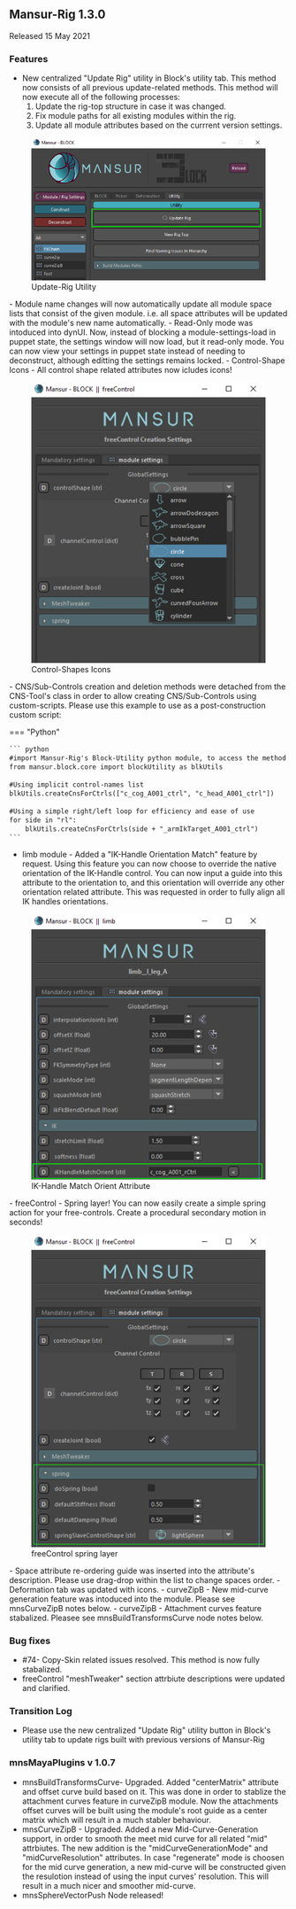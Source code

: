 ## Mansur-Rig 1.3.0

Released 15 May 2021

### Features
- New  centralized "Update Rig" utility in Block's utility tab. This method now consists of all previous update-related methods. This method will now execute all of the following processes:
	1. Update the rig-top structure in case it was changed.
	2. Fix module paths for all existing modules within the rig.
	3. Update all module attributes based on the currrent version settings.
<figure>
  <img src="../../images/releaseNotes/130_updateRig.png"/>
  <figcaption>Update-Rig Utility</figcaption>
</figure>
- Module name changes will now automatically update all module space lists that consist of the given module. i.e. all space attributes will be updated with the module's new name automatically.
- Read-Only mode was intoduced into dynUI. Now, instead of blocking a module-settings-load in puppet state, the settings window will now load, but it read-only mode. You can now view your settings in puppet state instead of needing to deconstruct, although editting the settings remains locked.
- Control-Shape Icons - All control shape related attributes now icludes icons!
<figure>
  <img src="../../images/releaseNotes/130_csIcons.png"/>
  <figcaption>Control-Shapes Icons</figcaption>
</figure>
- CNS/Sub-Controls creation and deletion methods were detached from the CNS-Tool's class in order to allow creating CNS/Sub-Controls using custom-scripts. Please use this example to use as a post-construction custom script: 

=== "Python"

    ``` python
    #import Mansur-Rig's Block-Utility python module, to access the method    
    from mansur.block.core import blockUtility as blkUtils
    
    #Using implicit control-names list
    blkUtils.createCnsForCtrls(["c_cog_A001_ctrl", "c_head_A001_ctrl"])
        
    #Using a simple right/left loop for efficiency and ease of use
    for side in "rl": 
        blkUtils.createCnsForCtrls(side + "_armIkTarget_A001_ctrl")
    ```
- limb module - Added a "IK-Handle Orientation Match" feature by request. Using this feature you can now choose to override the native orientation of the IK-Handle control. You can now input a guide into this attribute to the orientation to, and this orientation will override any other orientation related attribute. This was requested in order to fully align all IK handles orientations.
<figure>
  <img src="../../images/releaseNotes/130_ikHandleMatchOrient.png"/>
  <figcaption>IK-Handle Match Orient Attribute</figcaption>
</figure>
- freeControl - Spring layer! You can now easily create a simple spring action for your free-controls. Create a procedural secondary motion in seconds!
<figure>
  <img src="../../images/releaseNotes/130_freeControlSpring.png"/>
  <figcaption>freeControl spring layer</figcaption>
</figure>
- Space attribute re-ordering guide was inserted into the attribute's description. Please use drag-drop within the list to change spaces order.
- Deformation tab was updated with icons.
- curveZipB - New mid-curve generation feature was intoduced into the module. Please see mnsCurveZipB notes below.
- curveZipB - Attachment curves feature stabalized. Pleasee see mnsBuildTransformsCurve node notes below.

### Bug fixes
- \#74- Copy-Skin related issues resolved. This method is now fully stabalized.
- freeControl "meshTweaker" section attrbiute descriptions were updated and clarified. 

### Transition Log
- Please use the new centralized "Update Rig" utility button in Block's utility tab to update rigs built with previous versions of Mansur-Rig

### mnsMayaPlugins v 1.0.7
- mnsBuildTransformsCurve- Upgraded. Added "centerMatrix" attribute and offset curve build based on it. This was done in order to stablize the attachment curves feature in curveZipB module. Now the attachments offset curves will be built using the module's root guide as a center matrix which will result in a much stabler behaviour.
- mnsCurveZipB - Upgraded. Added a new Mid-Curve-Generation support, in order to smooth the meet mid curve for all related "mid" attrbiutes. The new addition is the "midCurveGenerationMode" and "midCurveResolution" attributes. In case "regenerate" mode is choosen for the mid curve generation, a new mid-curve will be constructed given the resulotion instead of using the input curves' resolution. This will result in a much nicer and smoother mid-curve.
- mnsSphereVectorPush Node released!